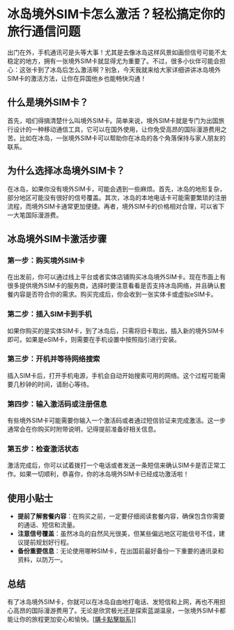 # 冰岛境外SIM卡怎么激活？轻松搞定你的旅行通信问题

出门在外，手机通讯可是头等大事！尤其是去像冰岛这样风景如画但信号可能不太稳定的地方，拥有一张境外SIM卡就显得尤为重要了。不过，很多小伙伴可能会担心：这张卡到了冰岛后怎么激活啊？别急，今天我就来给大家详细讲讲冰岛境外SIM卡的激活方法，让你在异国他乡也能畅快沟通！

## 什么是境外SIM卡？

首先，咱们得搞清楚什么叫境外SIM卡。简单来说，境外SIM卡就是专门为出国旅行设计的一种移动通信工具，它可以在国外使用，让你免受高昂的国际漫游费用之苦。比如在冰岛，一张境外SIM卡可以帮助你在冰岛的各个角落保持与家人朋友的联系。

## 为什么选择冰岛境外SIM卡？

在冰岛，如果你没有境外SIM卡，可能会遇到一些麻烦。首先，冰岛的地形复杂，部分地区可能没有很好的信号覆盖。其次，冰岛的本地电话卡可能需要繁琐的注册流程，而境外SIM卡通常更加便捷。再者，境外SIM卡的价格相对合理，可以省下一大笔国际漫游费。

## 冰岛境外SIM卡激活步骤

### 第一步：购买境外SIM卡

在出发前，你可以通过线上平台或者实体店铺购买冰岛境外SIM卡。现在市面上有很多提供境外SIM卡的服务商，选择时要注意看看是否支持冰岛网络，并且确认套餐内容是否符合你的需求。购买完成后，你会收到一张实体卡或虚拟eSIM卡。

### 第二步：插入SIM卡到手机

如果你购买的是实体SIM卡，到了冰岛后，只需将旧卡取出，插入新的境外SIM卡即可。如果是eSIM卡，则需要在手机设置中按照指引进行安装。

### 第三步：开机并等待网络搜索

插入SIM卡后，打开手机电源，手机会自动开始搜索可用的网络。这个过程可能需要几秒钟的时间，请耐心等待。

### 第四步：输入激活码或注册信息

有些境外SIM卡可能需要你输入一个激活码或者通过短信验证来完成激活。这一步通常会在你购买时附带说明，记得提前准备好相关信息。

### 第五步：检查激活状态

激活完成后，你可以试着拨打一个电话或者发送一条短信来确认SIM卡是否正常工作。如果一切顺利，恭喜你，你的冰岛境外SIM卡已经成功激活啦！

## 使用小贴士

- **提前了解套餐内容**：在购买之前，一定要仔细阅读套餐内容，确保包含你需要的通话、短信和流量。
- **注意信号覆盖**：虽然冰岛的自然风光很美，但某些偏远地区可能信号不佳，建议提前规划好行程。
- **备份重要信息**：无论使用哪种SIM卡，在出国前最好备份一下重要的通讯录和资料，以防万一。

## 总结

有了冰岛境外SIM卡，你就可以在冰岛自由地打电话、发短信和上网，再也不用担心高昂的国际漫游费用了。无论是欣赏极光还是探索蓝湖温泉，一张境外SIM卡都能让你的旅程更加安心和愉快。[[購卡點擊聯系](https://t.me/s/esim1088)]]